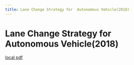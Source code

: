 ```yaml
---
title: Lane Change Strategy for  Autonomous Vehicle(2018)
---
```


# Lane Change Strategy for  Autonomous Vehicle(2018)

[local pdf](../../../pdfs/2018-Lane%20Change%20Strategy%20for%20%20Autonomous%20Vehicle.pdf)
